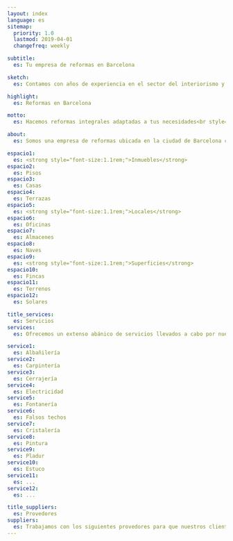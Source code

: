 ```yaml
---
layout: index
language: es
sitemap:
  priority: 1.0
  lastmod: 2019-04-01
  changefreq: weekly

subtitle:
  es: Tu empresa de reformas en Barcelona

sketch:
  es: Contamos con años de experiencia en el sector del interiorismo y las instalaciones

highlight:
  es: Reformas en Barcelona

motto:
  es: Hacemos reformas integrales adaptadas a tus necesidades<br style="display:block !important;"/>¡Píde ahora tu presupuesto!

about:
  es: Somos una empresa de reformas ubicada en la ciudad de Barcelona con más de 30 años de experiencia en el sector de la construcción. A lo largo de este tiempo <strong>hemos renovado todo tipo de espacios en el área metropolitana de Barcelona</strong>, desde pequeñas reparaciones hasta la completa remodelación de grandes superficies.<br><br>La evolución de la construcción ha marcado un antes y un después en nuestra forma de trabajar. Valores cómo cumplir los plazos de ejecución de la obra, un control de calidad efectivo y la tranquilidad que transmite estar en manos de profesionales cualificados definen nuestra marca.<br><br><em>New Home Reformas</em> brinda la posibilidad de acondicionar espacios de todo tipo dependiendo de sus necesidades.

espacio1:
  es: <strong style="font-size:1.1rem;">Inmuebles</strong>
espacio2:
  es: Pisos
espacio3:
  es: Casas
espacio4:
  es: Terrazas
espacio5:
  es: <strong style="font-size:1.1rem;">Locales</strong>
espacio6:
  es: Oficinas
espacio7:
  es: Almacenes
espacio8:
  es: Naves
espacio9:
  es: <strong style="font-size:1.1rem;">Superficies</strong>
espacio10:
  es: Fincas
espacio11:
  es: Terrenos
espacio12:
  es: Solares

title_services:
  es: Servicios
services:
  es: Ofrecemos un extenso abánico de servicios llevados a cabo por nuestro equipo de técnicos profesionales

service1:
  es: Albañilería
service2:
  es: Carpintería
service3:
  es: Cerrajería
service4:
  es: Electricidad
service5:
  es: Fontanería
service6:
  es: Falsos techos
service7:
  es: Cristalería
service8:
  es: Pintura
service9:
  es: Pladur
service10:
  es: Estuco
service11:
  es: ...
service12:
  es: ...

title_suppliers:
  es: Provedores
suppliers:
  es: Trabajamos con los siguientes provedores para que nuestros clientes posean la <strong>mejor calidad en los materiales</strong>
---
```

